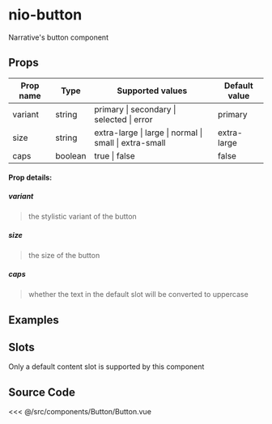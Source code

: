 # nio-button

Narrative's button component

## Props

| Prop name             | Type    | Supported values                                        | Default value
| --------------------- | ------- | ------------------------------------------------------- | ----------
| variant               | string  | primary \| secondary \| selected \| error               | primary
| size                  | string  | extra-large \| large \| normal \| small \| extra-small  | extra-large
| caps                  | boolean | true \| false                                           | false

#### Prop details:

##### variant
> the stylistic variant of the button

##### size
> the size of the button

##### caps
> whether the text in the default slot will be converted to uppercase

## Examples

<Demo componentName="examples-nio-button-doc"/>

## Slots

Only a default content slot is supported by this component

## Source Code

<SourceCode>
<<< @/src/components/Button/Button.vue
</SourceCode>

